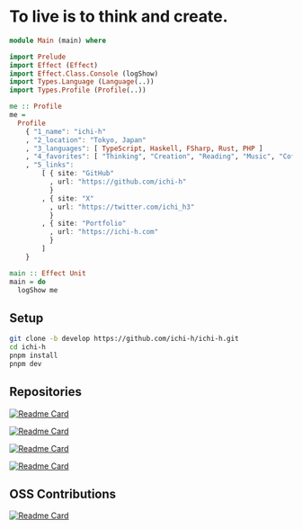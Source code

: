 # To live is to think and create.

```purs
module Main (main) where

import Prelude
import Effect (Effect)
import Effect.Class.Console (logShow)
import Types.Language (Language(..))
import Types.Profile (Profile(..))

me :: Profile
me =
  Profile
    { "1_name": "ichi-h"
    , "2_location": "Tokyo, Japan"
    , "3_languages": [ TypeScript, Haskell, FSharp, Rust, PHP ]
    , "4_favorites": [ "Thinking", "Creation", "Reading", "Music", "Coffee", "Tea" ]
    , "5_links":
        [ { site: "GitHub"
          , url: "https://github.com/ichi-h"
          }
        , { site: "X"
          , url: "https://twitter.com/ichi_h3"
          }
        , { site: "Portfolio"
          , url: "https://ichi-h.com"
          }
        ]
    }

main :: Effect Unit
main = do
  logShow me
```

## Setup

```sh
git clone -b develop https://github.com/ichi-h/ichi-h.git
cd ichi-h
pnpm install
pnpm dev
```

## Repositories

[![Readme Card](https://github-readme-stats.vercel.app/api/pin/?username=ichi-h&repo=portfolio&theme=gruvbox)](https://github.com/ichi-h/portfolio)

[![Readme Card](https://github-readme-stats.vercel.app/api/pin/?username=ichi-h&repo=weighted_rand&theme=gruvbox)](https://github.com/ichi-h/weighted_rand)

[![Readme Card](https://github-readme-stats.vercel.app/api/pin/?username=ichi-h&repo=markov_rs&theme=gruvbox)](https://github.com/ichi-h/markov_rs)

[![Readme Card](https://github-readme-stats.vercel.app/api/pin/?username=ichi-h&repo=zlitefetch&theme=gruvbox)](https://github.com/ichi-h/zlitefetch)

## OSS Contributions

[![Readme Card](https://github-readme-stats.vercel.app/api/pin/?username=Wizleap-Inc&repo=wiz-ui&theme=gruvbox)](https://github.com/Wizleap-Inc/wiz-ui)
